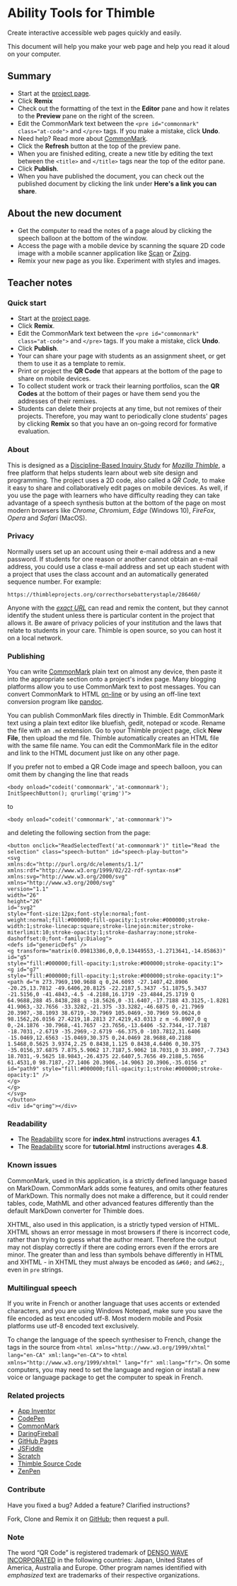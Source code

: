 # Ability Tools for Thimble #

Create interactive accessible web pages quickly and easily.

This document will help you make your web page and help you read it aloud
on your computer.

## Summary ##

+ Start at the [project
  page](https://thimbleprojects.org/jimholgate/286916/).
+ Click **Remix**
+ Check out the formatting of the text in the **Editor** pane
  and how it relates to the **Preview** pane on the right of the screen.
+ Edit the CommonMark text between the 
  `<pre id="commonmark" class="at-code">` and
  `</pre>` tags. If you make a mistake, click **Undo**.
+ Need help? Read more about [CommonMark](http://commonmark.org/help/).
+ Click the **Refresh** button at the top of the preview pane.
+ When you are finished editing, create a new title by editing the
  text between the `<title>` and `</title>` tags near the top of the editor pane.
+ Click **Publish**.
+ When you have published the document, you can check out the published
 document by clicking the link under **Here's a link you can share**.

## About the new document ##

+ Get the computer to read the notes of a page aloud by clicking the
  speech balloon at the bottom of the window.
+ Access the page with a mobile device by scanning the square 2D code
  image with a mobile scanner application like 
[Scan](https://www.scan.me/) or 
[Zxing](https://play.google.com/store/apps/details?id=com.google.zxing.client.android).
+ Remix your new page as you like. Experiment with styles and images.

## Teacher notes ##

### Quick start ###

+ Start at the [project
  page](https://thimbleprojects.org/jimholgate/286916/).
+ Click **Remix**.
+ Edit the CommonMark text between the 
`<pre id="commonmark" class="at-code">` and
`</pre>` tags. If you make a mistake, click **Undo**.
+ Click **Publish**.
+ Your can share your page with students as an
  assignment sheet, or get them to use it as a 
  template to remix.
+ Print or project the **QR Code** that appears
  at the bottom of the page to share on mobile
  devices.
+ To collect student work or track their
  learning portfolios, scan the **QR Codes**
  at the bottom of their pages or have them
  send you the addresses of their remixes.
+ Students can delete their projects at any
  time, but not remixes of their projects. Therefore, you may want to periodically
  clone students' pages by clicking **Remix**
  so that you have an on-going record
  for formative evaluation.

### About ###

This is designed as a [Discipline-Based Inquiry Study][1] for [*Mozilla* *Thimble*][2], a free platform that helps 
students learn about web site design and programming.  The project uses a 2D code,
also called a *QR Code*, to make it easy to share and collaboratively edit pages on mobile devices.
As well, if you use the page with learners who have difficulty reading
they can take advantage of a speech synthesis button at the bottom of the
page on most modern browsers like *Chrome*, *Chromium*, *Edge* (Windows 10),
*FireFox*, *Opera* and *Safari* (MacOS).

### Privacy ###

Normally users set up an account using their e-mail address and a new
password.  If students for one reason or another cannot obtain an
e-mail address, you could use a class e-mail address and set up each
student with a project that uses the class account and an automatically
generated sequence number.  For example:

```
https://thimbleprojects.org/correcthorsebatterystaple/286460/
```
Anyone with the *[exact URL](https://xkcd.com/936/)* can read and remix the content, but they cannot
identify the student unless there is particular  content
in the project that allows it.  Be aware of privacy
policies of your institution and the laws that relate to
students in your care.  Thimble is open source, so you can host it on a local network.

### Publishing ###

You can write [CommonMark][3] plain text on almost any device, then
paste it into the appropriate section onto a project's index page. 
Many blogging platforms allow you to use CommonMark text to post 
messages. You can convert CommonMark to HTML [on-line][4] or by using
an off-line text conversion program like [pandoc][5]. 

You can publish CommonMark files directly in Thimble. Edit CommonMark
text using a plain text editor like bluefish, gedit, notepad or xcode.
Rename the file with an `.md` extension. Go to your Thimble project page,
click **New File**, then upload the md file.  Thimble automatically
creates an HTML file with the same file name.  You can edit the CommonMark
file in the editor and link to the HTML document just like on any other page.

If you prefer not to embed a QR Code image and speech balloon, you can 
omit them by changing the line that reads
```
<body onload="codeit('commonmark','at-commonmark'); InitSpeechButton(); qrurlimg('qrimg')">
```
to

```
<body onload="codeit('commonmark','at-commonmark')">
```

and deleting the following section from the page:

```
<button onclick="ReadSelectedText('at-commonmark')" title="Read the selection" class="speech-button" id="speech-play-button">
<svg
xmlns:dc="http://purl.org/dc/elements/1.1/"
xmlns:rdf="http://www.w3.org/1999/02/22-rdf-syntax-ns#"
xmlns:svg="http://www.w3.org/2000/svg"
xmlns="http://www.w3.org/2000/svg"
version="1.1"
width="26"
height="26"
id="svg2"
style="font-size:12px;font-style:normal;font-weight:normal;fill:#000000;fill-opacity:1;stroke:#000000;stroke-width:1;stroke-linecap:square;stroke-linejoin:miter;stroke-miterlimit:10;stroke-opacity:1;stroke-dasharray:none;stroke-dashoffset:0;font-family:Dialog">
<defs id="genericDefs" />
<g transform="matrix(0.09813386,0,0,0.13449553,-1.2713641,-14.85863)" id="g5"
style="fill:#000000;fill-opacity:1;stroke:#000000;stroke-opacity:1">
<g id="g7"
style="fill:#000000;fill-opacity:1;stroke:#000000;stroke-opacity:1">
<path d="m 273.7969,190.9688 q 0,24.6093 -27.1407,42.8906 -20.25,13.7812 -49.6406,20.8125 -22.2187,5.3437 -51.1875,5.3437 -21.5156,0 -41.4843,-4.5 -4.2188,16.1719 -23.4844,25.1719 Q 64.9688,288 45.8438,288 q -18.5626,0 -31.6407,-17.7188 43.3125,-1.8281 41.9063,-32.7656 -33.3282,-21.375 -33.3282,-46.6875 0,-21.7969 20.3907,-38.1093 38.6719,-30.7969 105.0469,-30.7969 59.0624,0 98.1562,26.0156 27.4219,18.2813 27.4219,43.0313 z m -6.8907,0 q 0,-24.1876 -30.7968,-41.7657 -23.7656,-13.6406 -52.7344,-17.7187 -18.7031,-2.6719 -35.2969,-2.6719 -66.375,0 -103.7812,31.6406 -15.0469,12.6563 -15.0469,30.375 0,24.0469 28.9688,40.2188 1.5468,0.5625 3.9374,2.25 0.8438,1.125 0.8438,4.6406 0,30.375 -35.0156,37.6875 7.875,5.9062 17.7187,5.9062 18.7031,0 33.8907,-7.7343 18.7031,-9.5625 18.9843,-26.4375 22.6407,5.7656 49.2188,5.7656 61.4531,0 98.7187,-27.1406 20.3906,-14.9063 20.3906,-35.0156 z" id="path9" style="fill:#000000;fill-opacity:1;stroke:#000000;stroke-opacity:1" />
</g>
</g>
</svg>
</button>
<div id="qrimg"></div>

```
### Readability ###

+ The [Readability](https://readable.io/text/) score for
**index.html** instructions averages **4.1**.
+ The [Readability](https://readable.io/text/) score for
**tutorial.html** instructions averages **4.8**.

### Known issues ###

CommonMark, used in this application, is a strictly defined language based on MarkDown. CommonMark adds some features, and omits other features of MarkDown. This normally does not make a difference, but it could render tables, code, MathML and other advanced features differently than the default MarkDown converter for Thimble does.

XHTML, also used in this application, is a strictly typed version of HTML.  XHTML shows an error message in most browsers if there is incorrect code, rather than trying to guess what the author meant.  Therefore the output may not display correctly if there are coding errors even if the errors are minor.  The greater than and less than symbols behave differently in HTML and XHTML - in XHTML they must always be encoded as `&#60;` and `&#62;`, even in `pre` strings.

### Multilingual speech

If you write in French or another language that uses accents or extended characters, and you are using Windows Notepad, make sure you save the file encoded as text encoded utf-8. Most modern mobile and Posix platforms use utf-8 encoded text exclusively.  

To change the language of the speech synthesiser to French, change the tags in the source from `<html xmlns="http://www.w3.org/1999/xhtml" lang="en-CA" xml:lang="en-CA">` to `<html xmlns="http://www.w3.org/1999/xhtml" lang="fr" xml:lang="fr">`.  On some computers, you may need to set the language and region or install a new voice or language package to get the computer to speak in French.

### Related projects ###

+ [App Inventor][6]
+ [CodePen][7]
+ [CommonMark][8]
+ [DaringFireball][9]
+ [GitHub Pages][10]
+ [JSFiddle][11]
+ [Scratch][12]
+ [Thimble Source Code][13]
+ [ZenPen][14]

### Contribute ###

Have you fixed a bug? Added a feature? Clarified instructions?

Fork, Clone and Remix it on [GitHub](https://github.com/jimholgate/); then request a pull.

### Note ###

The word “QR Code” is registered trademark of [DENSO WAVE
INCORPORATED][15] in the following countries: Japan, United States of
America, Australia and Europe.  Other program names identified with
*emphasized* text are trademarks of their respective organizations. 


[1]: http://galileo.org/rubric.pdf
[2]: https://thimble.mozilla.org/en-US/features
[3]: http://commonmark.org
[4]: http://spec.commonmark.org/dingus/
[5]: http://pandoc.org
[6]: http://appinventor.mit.edu/explore/
[7]: https://codepen.io/pen/
[8]: http://commonmark.org
[9]: https://daringfireball.net/projects/markdown/dingus
[10]: https://pages.github.com/
[11]: https://jsfiddle.net/api/mdn/
[12]: https://scratch.mit.edu/
[13]: https://github.com/mozilla/thimble.mozilla.org/
[14]: http://www.zenpen.io/
[15]: http://www.denso-wave.com/en/adcd/